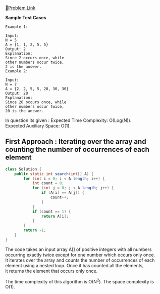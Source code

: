 [📍Problem Link](https://practice.geeksforgeeks.org/problems/element-appearing-once2552/0?company[]=Qualcomm&company[]=Qualcomm&difficulty[]=1&page=1&query=company[]Qualcommdifficulty[]1page1company[]Qualcomm&utm_source=youtube&utm_medium=collab_striver_ytdescription&utm_campaign=element-appearing-once)

**Sample Test Cases**
```
Example 1:

Input:
N = 5
A = {1, 1, 2, 5, 5}
Output: 2
Explanation: 
Since 2 occurs once, while
other numbers occur twice, 
2 is the answer.
Example 2:

Input:
N = 7
A = {2, 2, 5, 5, 20, 30, 30}
Output: 20
Explanation:
Since 20 occurs once, while
other numbers occur twice, 
20 is the answer.
```

In question its given :
Expected Time Complexity: O(Log(N)).<br>
Expected Auxiliary Space: O(1).<br>

## First Approach : Iterating over the array and counting the number of occurrences of each element

```java
class Solution {
    public static int search(int[] A) {
        for (int i = 0; i < A.length; i++) {
            int count = 0;
            for (int j = 0; j < A.length; j++) {
                if (A[i] == A[j]) {
                    count++;
                }
            }
            if (count == 1) {
                return A[i];
            }
        }
        return -1;
    }
}
```

The code takes an input array A[] of positive integers with all numbers occurring exactly twice except for one number which occurs only once.<br>
It iterates over the array and counts the number of occurrences of each element using a nested loop. Once it has counted all the elements,<br>
it returns the element that occurs only once.

The time complexity of this algorithm is O(N<sup>2</sup>). The space complexity is O(1).



